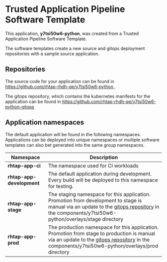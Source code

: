 # Trusted Application Pipeline Software Template

This application, **y7tsi50w6-python**, was created from a Trusted Application Pipeline Software Template.

The software templates create a new source and gitops deployment repositories with a sample source application. 

## Repositories

The source code for your application can be found in [https://github.com/rhtap-rhdh-qe/y7tsi50w6-python ](https://github.com/rhtap-rhdh-qe/y7tsi50w6-python ).
 
The gitops repository, which contains the kubernetes manifests for the application can be found in 
[https://github.com/rhtap-rhdh-qe/y7tsi50w6-python-gitops ](https://github.com/rhtap-rhdh-qe/y7tsi50w6-python-gitops ) 

## Application namespaces 

The default application will be found in the following namespaces. Applications can be deployed into unique namespaces or multiple software templates can also bet generated into the same group namespaces.  

|  Namespace   |  Description   |  
| -------- | -------- |
| **rhtap-app-ci** | The namespace used for CI workloads |
| **rhtap-app-development** | The default application during development. Every build will be deployed to this namespace for testing. |
| **rhtap-app-stage** | The staging namespace for this application. Promotion from development to stage is manual via an update to the [gitops repository](https://github.com/rhtap-rhdh-qe/y7tsi50w6-python-gitops ) in the components/y7tsi50w6-python/overlays/stage directory |
| **rhtap-app-prod** | The production namespace for this application. Promotion from stage to production is manual via an update to the [gitops repository](https://github.com/rhtap-rhdh-qe/y7tsi50w6-python-gitops ) in the components/y7tsi50w6-python/overlays/prod directory |